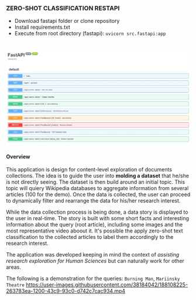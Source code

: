 ### ZERO-SHOT CLASSIFICATION RESTAPI

- Download fastapi folder or clone repository
- Install requirements.txt
- Execute from root directory (fastapi): `uvicorn src.fastapi:app`

#
![requests](requests.jpg)

#### Overview

This application is design for content-level exploration of documents collections. The idea is to guide the user into **molding a dataset** that he/she is not directly seeing. The dataset is then build around an initial topic. This topic will quiery Wikipedia databases to aggregate information from several articles (100 for the demo). Once the data is collected, the user can proceed to dynamically filter and rearrange the data for his/her research interest.

While the data collection process is being done, a data story is displayed to the user in real-time. The story is built with some short facts and interesting information about the query (root article), including some images and the most representative video aboout it. It's possible the apply zero-shot text classification to the collected articles to label them accordingly to the research interest.

The application was developed keeping in mind the context of *assisting research exploration for Human Sciences* but can naturally work for other areas.

The following is a demonstration for the queries: `Burning Man`, `Mariinsky Theatre`
https://user-images.githubusercontent.com/38184042/188108225-263783ea-1200-43c9-93c0-d742c7cac934.mp4

